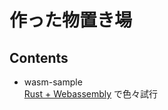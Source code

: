 # 作った物置き場

## Contents
- wasm-sample  
  <a href="https://ts-87.github.io/rust-wasm-practice/">Rust + Webassembly</a> で色々試行  
